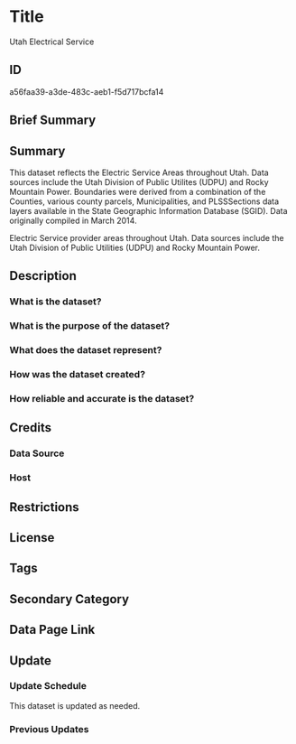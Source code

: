 # Title

Utah Electrical Service

## ID

a56faa39-a3de-483c-aeb1-f5d717bcfa14

## Brief Summary

## Summary

This dataset reflects the Electric Service Areas throughout Utah. Data sources include the Utah Division of Public Utilites (UDPU) and Rocky Mountain Power. Boundaries were derived from a combination of the Counties, various county parcels, Municipalities, and PLSSSections data layers available in the State Geographic Information Database (SGID). Data originally compiled in March 2014.

Electric Service provider areas throughout Utah. Data sources include the Utah Division of Public Utilities (UDPU) and Rocky Mountain Power.

## Description

### What is the dataset?

### What is the purpose of the dataset?

### What does the dataset represent?

### How was the dataset created?

### How reliable and accurate is the dataset?

## Credits

### Data Source

### Host

## Restrictions

## License

## Tags

## Secondary Category

## Data Page Link

## Update

### Update Schedule

This dataset is updated as needed.

### Previous Updates
